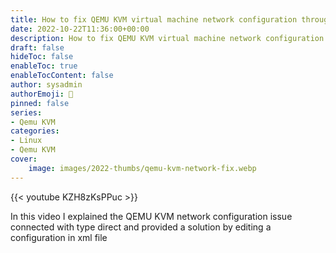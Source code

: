```yaml
---
title: How to fix QEMU KVM virtual machine network configuration through the xml
date: 2022-10-22T11:36:00+00:00
description: How to fix QEMU KVM virtual machine network configuration through the xml
draft: false
hideToc: false
enableToc: true
enableTocContent: false
author: sysadmin
authorEmoji: 🐧
pinned: false
series:
- Qemu KVM
categories:
- Linux
- Qemu KVM
cover:
    image: images/2022-thumbs/qemu-kvm-network-fix.webp
---
```

{{< youtube KZH8zKsPPuc >}}
<figcaption>In this video I explained the QEMU KVM network configuration issue connected with type direct and provided a solution by editing a configuration in xml file</figcaption>